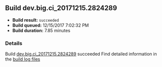## Build dev.big.ci_20171215.2824289
- **Build result:** `succeeded`
- **Build queued:** 12/15/2017 7:02:32 PM
- **Build duration:** 7.85 minutes
### Details
Build [dev.big.ci_20171215.2824289](https://winappstudio.visualstudio.com/web/build.aspx?pcguid=a4ef43be-68ce-4195-a619-079b4d9834c2&builduri=vstfs%3a%2f%2f%2fBuild%2fBuild%2f24289) succeeded
Find detailed information in the [build log files](https://uwpctdiags.blob.core.windows.net/buildlogs/dev.big.ci_20171215.2824289_logs.zip)
